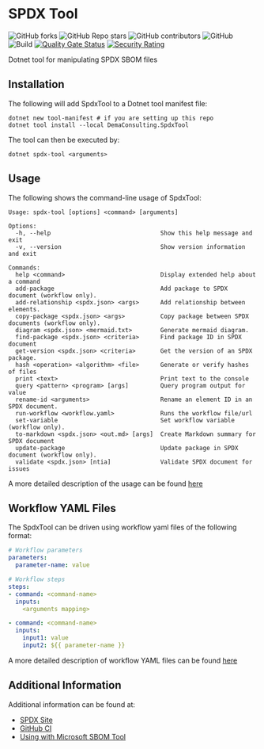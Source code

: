 # SPDX Tool

![GitHub forks](https://img.shields.io/github/forks/demaconsulting/SpdxTool?style=plastic)
![GitHub Repo stars](https://img.shields.io/github/stars/demaconsulting/SpdxTool?style=plastic)
![GitHub contributors](https://img.shields.io/github/contributors/demaconsulting/SpdxTool?style=plastic)
![GitHub](https://img.shields.io/github/license/demaconsulting/SpdxTool?style=plastic)
![Build](https://github.com/demaconsulting/SpdxTool/actions/workflows/build_on_push.yaml/badge.svg)
[![Quality Gate Status](https://sonarcloud.io/api/project_badges/measure?project=demaconsulting_SpdxTool&metric=alert_status)](https://sonarcloud.io/summary/new_code?id=demaconsulting_SpdxTool)
[![Security Rating](https://sonarcloud.io/api/project_badges/measure?project=demaconsulting_SpdxTool&metric=security_rating)](https://sonarcloud.io/summary/new_code?id=demaconsulting_SpdxTool)

Dotnet tool for manipulating SPDX SBOM files


## Installation

The following will add SpdxTool to a Dotnet tool manifest file:

```
dotnet new tool-manifest # if you are setting up this repo
dotnet tool install --local DemaConsulting.SpdxTool
```

The tool can then be executed by:

```
dotnet spdx-tool <arguments>
```


## Usage

The following shows the command-line usage of SpdxTool:

```
Usage: spdx-tool [options] <command> [arguments]

Options:
  -h, --help                               Show this help message and exit
  -v, --version                            Show version information and exit

Commands:
  help <command>                           Display extended help about a command
  add-package                              Add package to SPDX document (workflow only).
  add-relationship <spdx.json> <args>      Add relationship between elements.
  copy-package <spdx.json> <args>          Copy package between SPDX documents (workflow only).
  diagram <spdx.json> <mermaid.txt>        Generate mermaid diagram.
  find-package <spdx.json> <criteria>      Find package ID in SPDX document
  get-version <spdx.json> <criteria>       Get the version of an SPDX package.
  hash <operation> <algorithm> <file>      Generate or verify hashes of files
  print <text>                             Print text to the console
  query <pattern> <program> [args]         Query program output for value
  rename-id <arguments>                    Rename an element ID in an SPDX document.
  run-workflow <workflow.yaml>             Runs the workflow file/url
  set-variable                             Set workflow variable (workflow only).
  to-markdown <spdx.json> <out.md> [args]  Create Markdown summary for SPDX document
  update-package                           Update package in SPDX document (workflow only).
  validate <spdx.json> [ntia]              Validate SPDX document for issues
```

A more detailed description of the usage can be found [here](https://github.com/demaconsulting/SpdxTool/blob/main/docs/spdx-tool-command-line.md)


## Workflow YAML Files

The SpdxTool can be driven using workflow yaml files of the following format:

```yaml
# Workflow parameters
parameters:
  parameter-name: value

# Workflow steps
steps:
- command: <command-name>
  inputs:
    <arguments mapping>

- command: <command-name>
  inputs:
    input1: value
    input2: ${{ parameter-name }}
```

A more detailed description of workflow YAML files can be found [here](https://github.com/demaconsulting/SpdxTool/blob/main/docs/spdx-tool-workflow-files.md)


## Additional Information

Additional information can be found at:

- [SPDX Site](https://spdx.dev/)
- [GitHub CI](https://github.com/demaconsulting/SpdxTool/blob/main/docs/spdx-tool-github-ci.md)
- [Using with Microsoft SBOM Tool](https://github.com/demaconsulting/SpdxTool/blob/main/docs/spdx-tool-and-sbom-tool.md)
